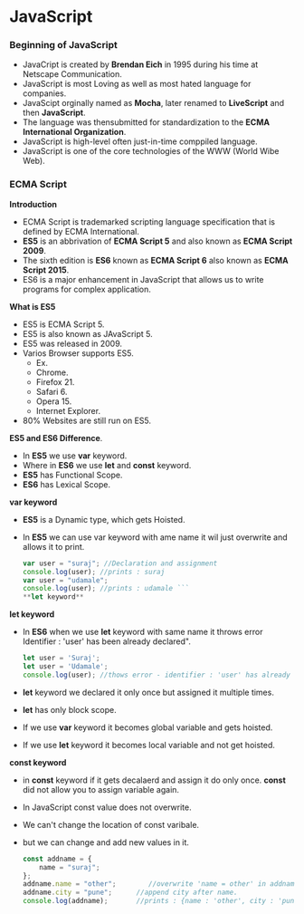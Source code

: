 # JavaScript

### Beginning of JavaScript

- JavaCript is created by **Brendan Eich** in 1995 during his time at Netscape Communication.
- JavaScript is most Loving as well as most hated language for companies.
- JavaScipt orginally named as **Mocha**, later renamed to **LiveScript** and then **JavaScript**.
- The language was thensubmitted for standardization to the **ECMA International Organization**.
- JavaScript is high-level often just-in-time comppiled language.
- JavaScript is one of the core technologies of the WWW (World Wibe Web).

### ECMA Script

**Introduction**

- ECMA Script is trademarked scripting language specification that is defined by ECMA International.
- **ES5** is an abbrivation of **ECMA Script 5** and also known as **ECMA Script 2009**.
- The sixth edition is **ES6** known as **ECMA Script 6** also known as **ECMA Script 2015**.
- ES6 is a major enhancement in JavaScript that allows us to write programs for complex application.

**What is ES5**

- ES5 is ECMA Script 5.
- ES5 is also known as JAvaScript 5.
- ES5 was released in 2009.
- Varios Browser supports ES5.
  - Ex.
  - Chrome.
  - Firefox 21.
  - Safari 6.
  - Opera 15.
  - Internet Explorer.
- 80% Websites are still run on ES5.

**ES5 and ES6 Difference**.

- In **ES5** we use **var** keyword.
- Where in **ES6** we use **let** and **const** keyword.
- **ES5** has Functional Scope.
- **ES6** has Lexical Scope.

**var keyword**

- **ES5** is a Dynamic type, which gets Hoisted.
- In **ES5** we can use var keyword with ame name it wil just overwrite and allows it to print.

  ````js
  var user = "suraj"; //Declaration and assignment
  console.log(user); //prints : suraj
  var user = "udamale";
  console.log(user); //prints : udamale ```
  **let keyword**

  ````

**let keyword**

- In **ES6** when we use **let** keyword with same name it throws error Identifier : 'user' has been already declared".

  ```js
  let user = 'Suraj';
  let user = 'Udamale';
  console.log(user); //thows error - identifier : 'user' has already declared
  ```

- **let** keyword we declared it only once but assigned it multiple times.
- **let** has only block scope.
- If we use **var** keyword it becomes global variable and gets hoisted.
- If we use **let** keyword it becomes local variable and not get hoisted.

**const keyword**

- in **const** keyword if it gets decalaerd and assign it do only once. **const** did not allow you to assign variable again.
- In JavaScript const value does not overwrite.
- We can't change the location of const varibale.
- but we can change and add new values in it.

  ```js
  const addname = {
      name = "suraj";
  };
  addname.name = "other";        //overwrite 'name = other' in addname.
  addname.city = "pune";      //append city after name.
  console.log(addname);       //prints : {name : 'other', city : 'pune'}
  ```
